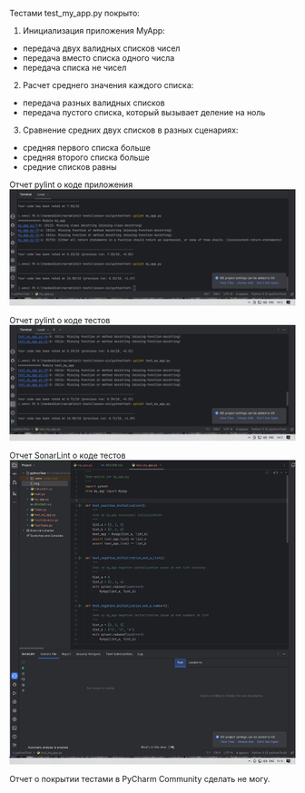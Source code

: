Тестами test_my_app.py покрыто: 
1. Инициализация приложения MyApp:
- передача двух валидных списков чисел
- передача вместо списка одного числа
- передача списка не чисел
2. Расчет среднего значения каждого списка:
- передача разных валидных списков
- передача пустого списка, который вызывает деление на ноль
3. Сравнение средних двух списков в разных сценариях:
- средняя первого списка больше
- средняя второго списка больше
- средние списков равны

Отчет pylint о коде приложения
![pylint1](img/image1.jpg)

Отчет pylint о коде тестов
![pylint2](img/image2.jpg)

Отчет SonarLint о коде тестов
![sonar](img/image3.jpg)

Отчет о покрытии тестами в PyCharm Community сделать не могу.